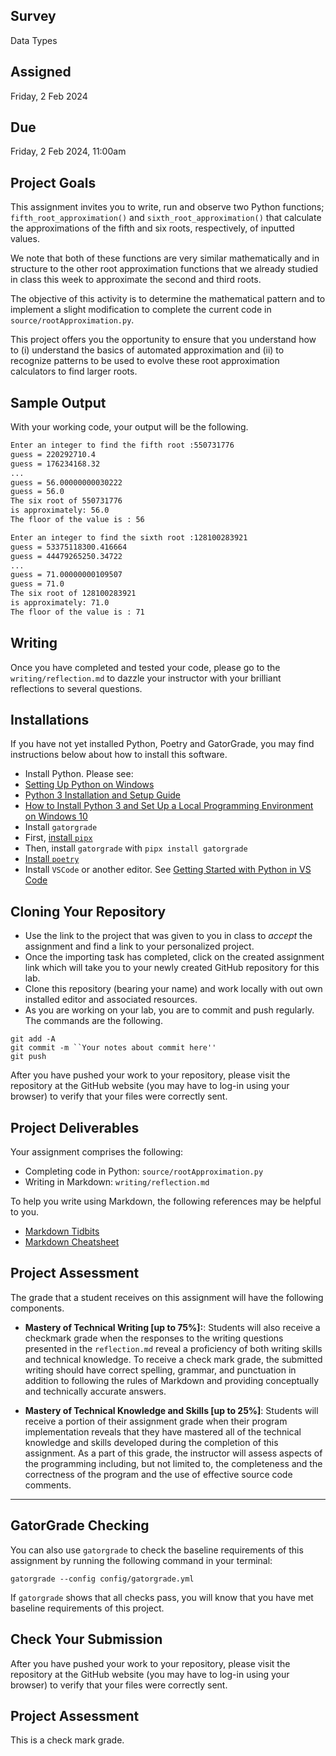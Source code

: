 ## Survey

Data Types

## Assigned

Friday, 2 Feb 2024

## Due

Friday, 2 Feb 2024, 11:00am

## Project Goals

This assignment invites you to write, run and observe two Python functions; `fifth_root_approximation()` and `sixth_root_approximation()` that calculate the approximations of the fifth and six roots, respectively, of inputted values.

We note that both of these functions are very similar mathematically and in structure to the other root approximation functions that we already studied in class this week to approximate the second and third roots.

The objective of this activity is to determine the mathematical pattern and to implement a slight modification to complete the current code in `source/rootApproximation.py`.

This project offers you the opportunity to ensure that you understand how to (i) understand the basics of automated approximation and (ii) to recognize patterns to be used to evolve these root approximation calculators to find larger roots.

## Sample Output

With your working code, your output will be the following.

``` bash
Enter an integer to find the fifth root :550731776
guess = 220292710.4
guess = 176234168.32
...
guess = 56.00000000030222
guess = 56.0
The six root of 550731776
is approximately: 56.0
The floor of the value is : 56

Enter an integer to find the sixth root :128100283921
guess = 53375118300.416664
guess = 44479265250.34722
...
guess = 71.00000000109507
guess = 71.0
The six root of 128100283921
is approximately: 71.0
The floor of the value is : 71
```

## Writing

Once you have completed and tested your code, please go to the `writing/reflection.md` to dazzle your instructor with your brilliant reflections to several questions.

## Installations

If you have not yet installed Python, Poetry and GatorGrade, you may find instructions below about how to install this software.

- Install Python. Please see:
- [Setting Up Python on Windows](https://realpython.com/lessons/python-windows-setup/)
- [Python 3 Installation and Setup Guide](https://realpython.com/installing-python/)
- [How to Install Python 3 and Set Up a Local Programming Environment on Windows 10](https://www.digitalocean.com/community/tutorials/how-to-install-python-3-and-set-up-a-local-programming-environment-on-windows-10)
- Install `gatorgrade`
- First, [install `pipx`](https://pypa.github.io/pipx/installation/)
- Then, install `gatorgrade` with `pipx install gatorgrade`
- [Install `poetry`](https://python-poetry.org/docs/)
- Install `VSCode` or another editor. See [Getting Started with Python in VS Code](https://code.visualstudio.com/docs/python/python-tutorial)

## Cloning Your Repository

+ Use the link to the project that was given to you in class to _accept_ the assignment and find a link to your personalized project.
+ Once the importing task has completed, click on the created assignment link which will take you to your newly created GitHub repository for this lab.
+ Clone this repository (bearing your name) and work locally with out own installed editor and associated resources.
+ As you are working on your lab, you are to commit and push regularly. The commands are the following.

```
git add -A
git commit -m ``Your notes about commit here''
git push
```

After you have pushed your work to your repository, please visit the repository at the GitHub website (you may have to log-in using your browser) to verify that your files were correctly sent.

## Project Deliverables

Your assignment comprises the following:
+ Completing code in Python: `source/rootApproximation.py`
+ Writing in Markdown: `writing/reflection.md`

To help you write using Markdown, the following references may be helpful to you.
+ [Markdown Tidbits](https://www.youtube.com/watch?v=s-oSuHFVnR4)
+ [Markdown Cheatsheet](https://github.com/adam-p/markdown-here/wiki/Markdown-Cheatsheet)

## Project Assessment

The grade that a student receives on this assignment will have the following components.

- **Mastery of Technical Writing [up to 75%]:**: Students will also receive a checkmark grade when the responses to the writing questions presented in the `reflection.md` reveal a proficiency of both writing skills and technical knowledge. To receive a check mark grade, the submitted writing should have correct spelling, grammar, and punctuation in addition to following the rules of Markdown and providing conceptually and technically accurate answers.

- **Mastery of Technical Knowledge and Skills [up to 25%]**: Students will receive a portion of their assignment grade when their program implementation reveals that they have mastered all of the technical knowledge and skills developed during the completion of this assignment. As a part of this grade, the instructor will assess aspects of the programming including, but not limited to, the completeness and the correctness of the program and the use of effective source code comments.

---

## GatorGrade Checking

You can also use `gatorgrade` to check the baseline requirements of this assignment by running the following command in your terminal:

`gatorgrade --config config/gatorgrade.yml`

If `gatorgrade` shows that all checks pass, you will know that you have met baseline requirements of this project.

## Check Your Submission
After you have pushed your work to your repository, please visit the repository at the GitHub website (you may have to log-in using your browser) to verify that your files were correctly sent.

## Project Assessment

This is a check mark grade.
